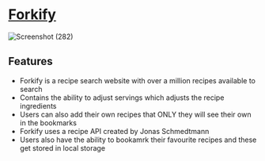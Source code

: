 # [Forkify](https://forkify-renaldas.netlify.app/)

![Screenshot (282)](https://github.com/Renaldas0/JS-Recipe-Website/assets/97538312/104c542a-b1c0-47cd-9f34-5a50179ba521)

## Features
- Forkify is a recipe search website with over a million recipes available to search
- Contains the ability to adjust servings which adjusts the recipe ingredients
- Users can also add their own recipes that ONLY they will see their own in the bookmarks
- Forkify uses a recipe API created by Jonas Schmedtmann
- Users also have the ability to bookamrk their favourite recipes and these get stored in local storage
